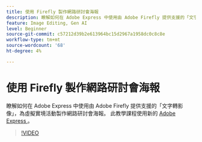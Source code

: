 ```yaml
---
title: 使用 Firefly 製作網路研討會海報
description: 瞭解如何在 Adobe Express 中使用由 Adobe Firefly 提供支援的「文字轉影像」，為虛擬實境活動製作網路研討會海報
feature: Image Editing, Gen AI
level: Beginner
source-git-commit: c57212d39b2e613964bc15d2967a1958dc0c8c8e
workflow-type: tm+mt
source-wordcount: '68'
ht-degree: 4%

---
```


# 使用 Firefly 製作網路研討會海報

瞭解如何在 Adobe Express 中使用由 Adobe Firefly 提供支援的「文字轉影像」，為虛擬實境活動製作網路研討會海報。 此教學課程使用新的 [ Adobe Express ](https://www.adobe.com/express/) 。

>[!VIDEO](https://video.tv.adobe.com/v/3420810?quality=12&learn=on&hidetitle=true)